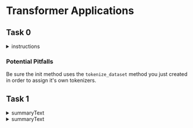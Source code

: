 # Transformer Applications

## Task 0

<details>
    <summary>instructions</summary>

Create the class `Dataset` that loads and preps a dataset for machine translation:


Class constructor `def __init__(self):`

creates the instance attributes:

* `data_train`, which contains the `ted_hrlr_translate/pt_to_en tf.data.Dataset train` split, loaded `as_supervided`

* `data_valid`, which contains the `ted_hrlr_translate/pt_to_en tf.data.Dataset validate` split, loaded `as_supervided`

* `tokenizer_pt` is the Portuguese tokenizer created from the training set

* `tokenizer_en` is the English tokenizer created from the training set

Create the instance method `def tokenize_dataset(self, data):` that creates sub-word tokenizers for our dataset:

* `data` is a `tf.data.Dataset` whose examples are formatted as a tuple `(pt, en)`

* `pt` is the `tf.Tensor` containing the Portuguese sentence

* `en` is the `tf.Tensor` containing the corresponding English sentence

* The maximum vocab size should be set to `2**15`

Returns: `tokenizer_pt`, `tokenizer_en`

* `tokenizer_pt` is the Portuguese tokenizer

* `tokenizer_en` is the English tokenizer

</details>

### Potential Pitfalls

Be sure the init method uses the `tokenize_dataset` method you just created in order to assign it's own tokenizers.

## Task 1

<details>
    <summary>summaryText</summary>
detailsText
</details>


<details>
    <summary>summaryText</summary>
detailsText
</details>


